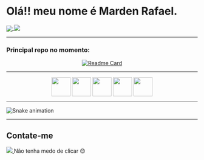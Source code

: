 # Olá!! meu nome é Marden Rafael.

 
<a href="https://github.com/mardenrafael">
  <img align="center" src="https://github-readme-stats.vercel.app/api?username=mardenrafael&show_icons=true&theme=dark&count_private=true">
</a>
<a href="https://github.com/mardenrafael">
  <img align="top" src="https://github-readme-stats.vercel.app/api/top-langs/?username=mardenrafael&layout=compact&theme=dark">
</a>

<hr>

### Principal repo no momento:

<div align="center">

[![Readme Card](https://github-readme-stats.vercel.app/api/pin/?username=mardenrafael&repo=pokedex&theme=dark)](https://github.com/mardenrafael/calculadora-de-media)
 
 </div>
 
<hr>

<div align="center">
  <img align="center" height="50" width="50" src="https://cdn.jsdelivr.net/gh/devicons/devicon/icons/javascript/javascript-original.svg" />
  <img align="center" height="50" width="50" src="https://cdn.jsdelivr.net/gh/devicons/devicon/icons/html5/html5-original.svg" />
  <img align="center" height="50" width="50" src="https://cdn.jsdelivr.net/gh/devicons/devicon/icons/css3/css3-original.svg" />
  <img align="center" height="50" width="50" src="https://cdn.jsdelivr.net/gh/devicons/devicon/icons/typescript/typescript-original.svg" />
  <img align="center" height="50" width="50" src="https://cdn.jsdelivr.net/gh/devicons/devicon/icons/react/react-original.svg" />
</div>

<hr>

![Snake animation](https://github.com/mardenrafael/mardenrafael/blob/output/github-contribution-grid-snake.svg)

<hr>

## Contate-me

<a href="mailto:mardenrafaeldalmagro.gimenez@gmail.com">
  <img src="https://img.shields.io/badge/Gmail-D14836?style=for-the-badge&logo=gmail&logoColor=white">
</a>
Não tenha medo de clicar 😊

